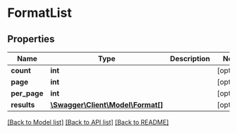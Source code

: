 # FormatList

## Properties
Name | Type | Description | Notes
------------ | ------------- | ------------- | -------------
**count** | **int** |  | [optional] 
**page** | **int** |  | [optional] 
**per_page** | **int** |  | [optional] 
**results** | [**\Swagger\Client\Model\Format[]**](Format.md) |  | [optional] 

[[Back to Model list]](../README.md#documentation-for-models) [[Back to API list]](../README.md#documentation-for-api-endpoints) [[Back to README]](../README.md)


